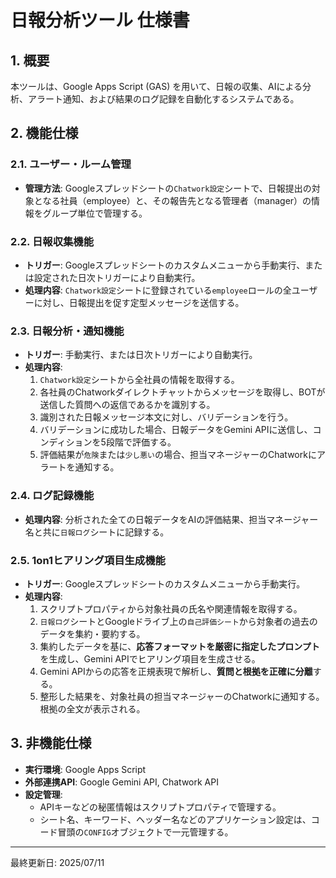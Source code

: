 # 日報分析ツール 仕様書

## 1. 概要

本ツールは、Google Apps Script (GAS) を用いて、日報の収集、AIによる分析、アラート通知、および結果のログ記録を自動化するシステムである。

## 2. 機能仕様

### 2.1. ユーザー・ルーム管理

-   **管理方法**: Googleスプレッドシートの`Chatwork設定`シートで、日報提出の対象となる社員（employee）と、その報告先となる管理者（manager）の情報をグループ単位で管理する。

### 2.2. 日報収集機能

-   **トリガー**: Googleスプレッドシートのカスタムメニューから手動実行、または設定された日次トリガーにより自動実行。
-   **処理内容**: `Chatwork設定`シートに登録されている`employee`ロールの全ユーザーに対し、日報提出を促す定型メッセージを送信する。

### 2.3. 日報分析・通知機能

-   **トリガー**: 手動実行、または日次トリガーにより自動実行。
-   **処理内容**:
    1.  `Chatwork設定`シートから全社員の情報を取得する。
    2.  各社員のChatworkダイレクトチャットからメッセージを取得し、BOTが送信した質問への返信であるかを識別する。
    3.  識別された日報メッセージ本文に対し、バリデーションを行う。
    4.  バリデーションに成功した場合、日報データをGemini APIに送信し、コンディションを5段階で評価する。
    5.  評価結果が`危険`または`少し悪い`の場合、担当マネージャーのChatworkにアラートを通知する。

### 2.4. ログ記録機能

-   **処理内容**: 分析された全ての日報データをAIの評価結果、担当マネージャー名と共に`日報ログ`シートに記録する。

### 2.5. 1on1ヒアリング項目生成機能

-   **トリガー**: Googleスプレッドシートのカスタムメニューから手動実行。
-   **処理内容**:
    1.  スクリプトプロパティから対象社員の氏名や関連情報を取得する。
    2.  `日報ログ`シートとGoogleドライブ上の`自己評価シート`から対象者の過去のデータを集約・要約する。
    3.  集約したデータを基に、**応答フォーマットを厳密に指定したプロンプト**を生成し、Gemini APIでヒアリング項目を生成させる。
    4.  Gemini APIからの応答を正規表現で解析し、**質問と根拠を正確に分離**する。
    5.  整形した結果を、対象社員の担当マネージャーのChatworkに通知する。根拠の全文が表示される。

## 3. 非機能仕様

-   **実行環境**: Google Apps Script
-   **外部連携API**: Google Gemini API, Chatwork API
-   **設定管理**: 
    -   APIキーなどの秘匿情報はスクリプトプロパティで管理する。
    -   シート名、キーワード、ヘッダー名などのアプリケーション設定は、コード冒頭の`CONFIG`オブジェクトで一元管理する。

---
最終更新日: 2025/07/11